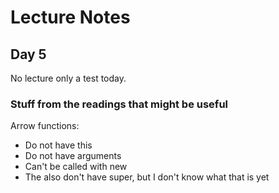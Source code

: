 # Lecture Notes 
## Day 5

No lecture only a test today.
### Stuff from the readings that might be useful

Arrow functions:
* Do not have this
* Do not have arguments
* Can't be called with new
* The also don't have super, but I don't know what that is yet